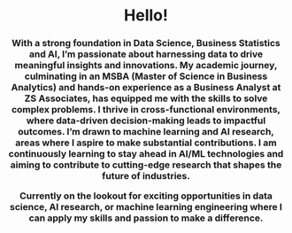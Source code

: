 <h1 align="center">Hello!</h1>
<h3 align="center"> With a strong foundation in Data Science, Business Statistics and AI, I’m passionate about harnessing data to drive meaningful insights and innovations. My academic journey, culminating in an MSBA (Master of Science in Business Analytics) and hands-on experience as a Business Analyst at ZS Associates, has equipped me with the skills to solve complex problems. I thrive in cross-functional environments, where data-driven decision-making leads to impactful outcomes. I’m drawn to machine learning and AI research, areas where I aspire to make substantial contributions. I am continuously learning to stay ahead in AI/ML technologies and aiming to contribute to cutting-edge research that shapes the future of industries.


Currently on the lookout for exciting opportunities in data science, AI research, or machine learning engineering where I can apply my skills and passion to make a difference. </h3>
